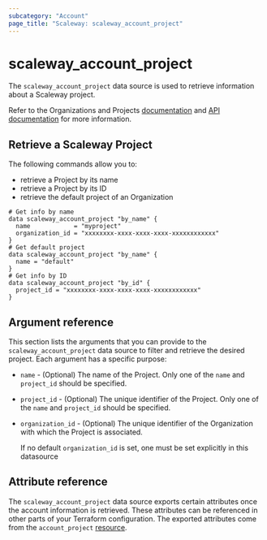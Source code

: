 ```yaml
---
subcategory: "Account"
page_title: "Scaleway: scaleway_account_project"
---
```


# scaleway_account_project

The `scaleway_account_project` data source is used to retrieve information about a Scaleway project.

Refer to the Organizations and Projects [documentation](https://www.scaleway.com/en/docs/identity-and-access-management/organizations-and-projects/) and [API documentation](https://www.scaleway.com/en/developers/api/account/project-api/) for more information.


## Retrieve a Scaleway Project

The following commands allow you to:

- retrieve a Project by its name
- retrieve a Project by its ID
- retrieve the default project of an Organization

```hcl
# Get info by name
data scaleway_account_project "by_name" {
  name            = "myproject"
  organization_id = "xxxxxxxx-xxxx-xxxx-xxxx-xxxxxxxxxxxx"
}
# Get default project
data scaleway_account_project "by_name" {
  name = "default"
}
# Get info by ID
data scaleway_account_project "by_id" {
  project_id = "xxxxxxxx-xxxx-xxxx-xxxx-xxxxxxxxxxxx"
}
```

## Argument reference

This section lists the arguments that you can provide to the `scaleway_account_project` data source to filter and retrieve the desired project. Each argument has a specific purpose:

- `name` - (Optional) The name of the Project.
  Only one of the `name` and `project_id` should be specified.

- `project_id` - (Optional) The unique identifier of the Project.
  Only one of the `name` and `project_id` should be specified.

- `organization_id` - (Optional) The unique identifier of the Organization with which the Project is associated.

  If no default `organization_id` is set, one must be set explicitly in this datasource

## Attribute reference

The `scaleway_account_project` data source exports certain attributes once the account information is retrieved. These attributes can be referenced in other parts of your Terraform configuration. The exported attributes come from the `account_project` [resource](../resources/account_project.md).
